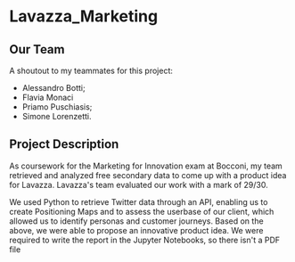 # Lavazza_Marketing

## Our Team

A shoutout to my teammates for this project:
- Alessandro Botti;
- Flavia Monaci
- Priamo Puschiasis;
- Simone Lorenzetti.

## Project Description

As coursework for the Marketing for Innovation exam at Bocconi, my team retrieved and analyzed free secondary data to come up with a product idea for Lavazza.
Lavazza's team evaluated our work with a mark of 29/30.

We used Python to retrieve Twitter data through an API, enabling us to create Positioning Maps and to assess the userbase of our client, which allowed us to identify personas and customer journeys.
Based on the above, we were able to propose an innovative product idea.
We were required to write the report in the Jupyter Notebooks, so there isn't a PDF file
